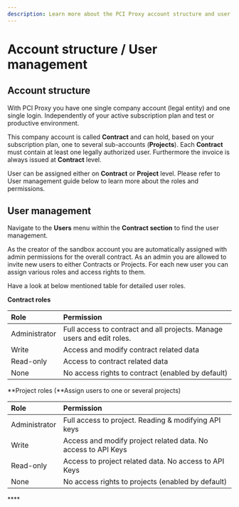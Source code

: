```yaml
---
description: Learn more about the PCI Proxy account structure and user management.
---
```


# Account structure / User management

## Account structure

With PCI Proxy you have one single company account \(legal entity\) and one single login. Independently of your active subscription plan and test or productive environment.   
  
This company account is called **Contract** and can hold, based on your subscription plan,  one to several sub-accounts \(**Projects**\). Each **Contract** must contain at least one legally authorized user. Furthermore the invoice is always issued at **Contract** level.   
  
User can be assigned either on **Contract** or **Project** level. Please refer to User management guide below to learn more about the roles and permissions.   

## User management

Navigate to the **Users** menu within the **Contract section** to find the user management.  
  
As the creator of the sandbox account you are automatically assigned with admin permissions for the overall contract. As an admin you are allowed to invite new users to either Contracts or Projects. For each new user you can assign various roles and access rights to them.   
  
Have a look at below mentioned table for detailed user roles. 

**Contract roles**

| Role | Permission |
| :--- | :--- |
| Administrator | Full access to contract and all projects. Manage users and edit roles. |
| Write | Access and modify contract related data |
| Read-only | Access to contract related data |
| None | No access rights to contract \(enabled by default\) |

**Project roles \(**Assign users to one or several projects\)

| Role | Permission |
| :--- | :--- |
| Administrator | Full access to project. Reading & modifying API keys |
| Write | Access and modify project related data. No access to API Keys |
| Read-only | Access to project related data. No access to API Keys |
| None | No access rights to projects \(enabled by default\) |

\*\*\*\*

